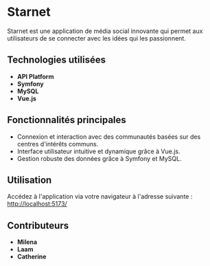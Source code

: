 # Starnet

Starnet est une application de média social innovante qui permet aux utilisateurs de se connecter avec les idées qui les passionnent.

## Technologies utilisées

- **API Platform**
- **Symfony**
- **MySQL**
- **Vue.js**

## Fonctionnalités principales

- Connexion et interaction avec des communautés basées sur des centres d'intérêts communs.
- Interface utilisateur intuitive et dynamique grâce à Vue.js.
- Gestion robuste des données grâce à Symfony et MySQL.

## Utilisation

Accédez à l'application via votre navigateur à l'adresse suivante : [http://localhost:5173/](http://localhost:5173/)

## Contributeurs

- **Milena**
- **Laam**
- **Catherine**
